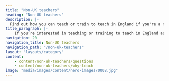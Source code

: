 ```yaml
---
title: "Non-UK teachers"
heading: "Non-UK teachers"
description: |-
  Find out how you can teach or train to teach in England if you're a non-UK citizen.
title_paragraph: |-
    If you’re interested in teaching or training to teach in England as an international citizen, we can help you understand your next steps.
navigation: 20
navigation_title: Non-UK teachers
navigation_path: "/non-uk-teachers"
layout: "layouts/category"
content:
    - content/non-uk-teachers/questions
    - content/non-uk-teachers/why-teach
image: "media/images/content/hero-images/0008.jpg"
---
```



